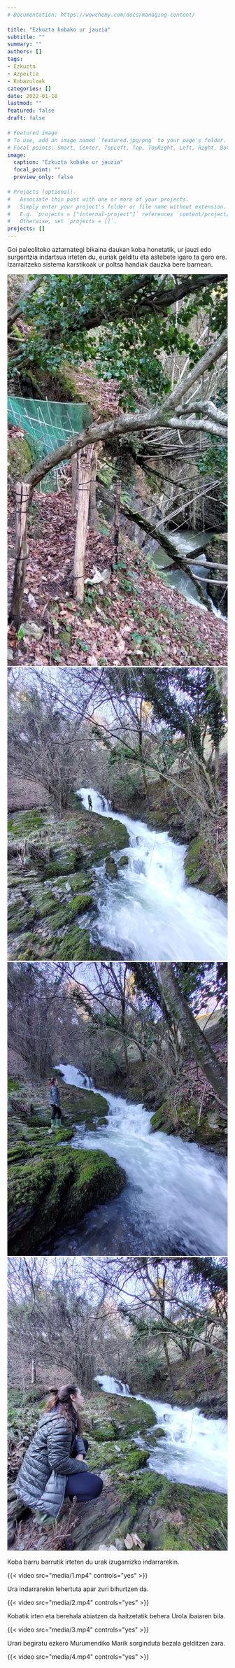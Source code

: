 ```yaml
---
# Documentation: https://wowchemy.com/docs/managing-content/

title: "Ezkuzta kobako ur jauzia"
subtitle: ""
summary: ""
authors: []
tags:
- Ezkuzta
- Azpeitia
- Kobazuloak
categories: []
date: 2022-01-18
lastmod: ""
featured: false
draft: false

# Featured image
# To use, add an image named `featured.jpg/png` to your page's folder.
# Focal points: Smart, Center, TopLeft, Top, TopRight, Left, Right, BottomLeft, Bottom, BottomRight.
image:
  caption: "Ezkuzta kobako ur jauzia"
  focal_point: ""
  preview_only: false

# Projects (optional).
#   Associate this post with one or more of your projects.
#   Simply enter your project's folder or file name without extension.
#   E.g. `projects = ["internal-project"]` references `content/project/deep-learning/index.md`.
#   Otherwise, set `projects = []`.
projects: []
---
```


Goi paleolitoko aztarnategi bikaina daukan koba honetatik, ur jauzi edo surgentzia indartsua irteten du, euriak gelditu eta astebete igaro ta gero ere.
Izarraitzeko sistema karstikoak ur poltsa handiak dauzka bere barnean.

![Ezkuzta kobako ur jauzia](media/1.jpg)
![Ezkuzta kobako ur jauzia](media/2.jpg)
![Ezkuzta kobako ur jauzia](media/3.jpg)
![Ezkuzta kobako ur jauzia](media/4.jpg)

Koba barru barrutik irteten du urak izugarrizko indarrarekin.

{{< video src="media/1.mp4" controls="yes" >}}

Ura indarrarekin lehertuta apar zuri bihurtzen da.

{{< video src="media/2.mp4" controls="yes" >}}

Kobatik irten eta berehala abiatzen da haitzetatik behera Urola ibaiaren bila.

{{< video src="media/3.mp4" controls="yes" >}}

Urari begiratu ezkero Murumendiko Marik sorginduta bezala gelditzen zara.

{{< video src="media/4.mp4" controls="yes" >}}

